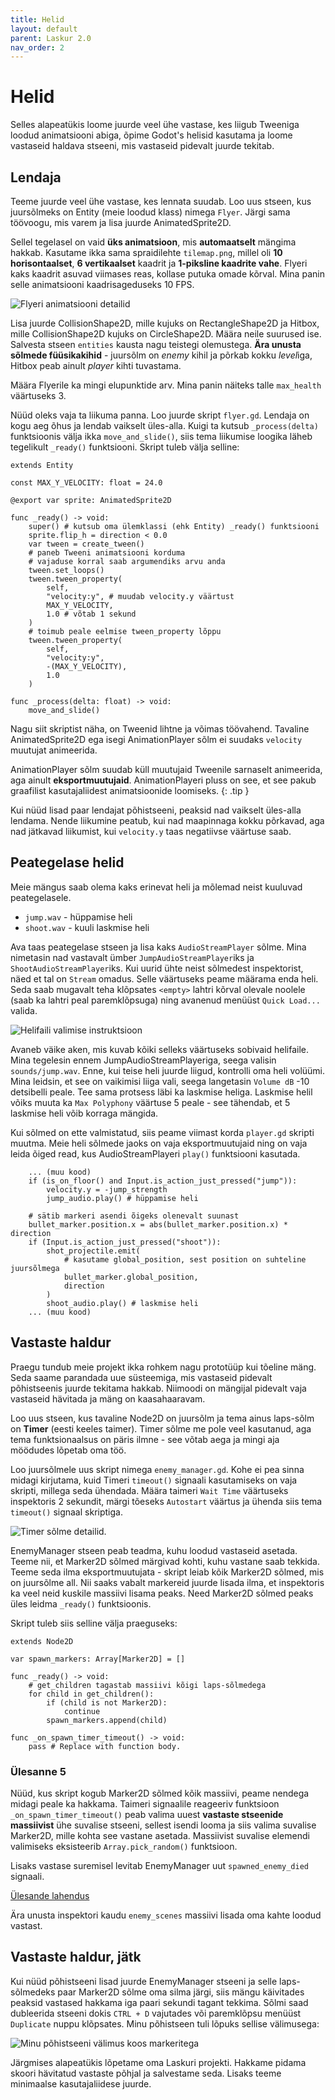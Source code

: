 ```yaml
---
title: Helid
layout: default
parent: Laskur 2.0
nav_order: 2
---
```


# Helid

Selles alapeatükis loome juurde veel ühe vastase, kes liigub Tweeniga loodud animatsiooni abiga, õpime Godot's helisid kasutama ja loome vastaseid haldava stseeni, mis vastaseid pidevalt juurde tekitab.

## Lendaja

Teeme juurde veel ühe vastase, kes lennata suudab. Loo uus stseen, kus juursõlmeks on Entity (meie loodud klass) nimega `Flyer`. Järgi sama töövoogu, mis varem ja lisa juurde AnimatedSprite2D.

Sellel tegelasel on vaid **üks animatsioon**, mis **automaatselt** mängima hakkab. Kasutame ikka sama spraidilehte `tilemap.png`, millel oli **10 horisontaalset**, **6 vertikaalset** kaadrit ja **1-piksline kaadrite vahe**. Flyeri kaks kaadrit asuvad viimases reas, kollase putuka omade kõrval. Mina panin selle animatsiooni kaadrisageduseks 10 FPS.

![Flyeri animatsiooni detailid](./pildid/helid/flyer-animatsioon.png)

Lisa juurde CollisionShape2D, mille kujuks on RectangleShape2D ja Hitbox, mille CollisionShape2D kujuks on CircleShape2D. Määra neile suurused ise. Salvesta stseen `entities` kausta nagu teistegi olemustega. **Ära unusta sõlmede füüsikakihid** - juursõlm on *enemy* kihil ja põrkab kokku *level*iga, Hitbox peab ainult *player* kihti tuvastama.

Määra Flyerile ka mingi elupunktide arv. Mina panin näiteks talle `max_health` väärtuseks 3.

Nüüd oleks vaja ta liikuma panna. Loo juurde skript `flyer.gd`. Lendaja on kogu aeg õhus ja lendab vaikselt üles-alla. Kuigi ta kutsub `_process(delta)` funktsioonis välja ikka `move_and_slide()`, siis tema liikumise loogika läheb tegelikult `_ready()` funktsiooni. Skript tuleb välja selline:

```gdscript
extends Entity

const MAX_Y_VELOCITY: float = 24.0

@export var sprite: AnimatedSprite2D

func _ready() -> void:
	super() # kutsub oma ülemklassi (ehk Entity) _ready() funktsiooni
	sprite.flip_h = direction < 0.0
	var tween = create_tween()
	# paneb Tweeni animatsiooni korduma
	# vajaduse korral saab argumendiks arvu anda
	tween.set_loops()
	tween.tween_property(
		self,
		"velocity:y", # muudab velocity.y väärtust
		MAX_Y_VELOCITY,
		1.0 # võtab 1 sekund
	)
	# toimub peale eelmise tween_property lõppu
	tween.tween_property(
		self,
		"velocity:y",
		-(MAX_Y_VELOCITY),
		1.0
	)

func _process(delta: float) -> void:
	move_and_slide()
```

Nagu siit skriptist näha, on Tweenid lihtne ja võimas töövahend. Tavaline AnimatedSprite2D ega isegi AnimationPlayer sõlm ei suudaks `velocity` muutujat animeerida.

AnimationPlayer sõlm suudab küll muutujaid Tweenile sarnaselt animeerida, aga ainult **eksportmuutujaid**. AnimationPlayeri pluss on see, et see pakub graafilist kasutajaliidest animatsioonide loomiseks.
{: .tip }

Kui nüüd lisad paar lendajat põhistseeni, peaksid nad vaikselt üles-alla lendama. Nende liikumine peatub, kui nad maapinnaga kokku põrkavad, aga nad jätkavad liikumist, kui `velocity.y` taas negatiivse väärtuse saab.

## Peategelase helid

Meie mängus saab olema kaks erinevat heli ja mõlemad neist kuuluvad peategelasele.

-	`jump.wav` - hüppamise heli
-	`shoot.wav` - kuuli laskmise heli

Ava taas peategelase stseen ja lisa kaks `AudioStreamPlayer` sõlme. Mina nimetasin nad vastavalt ümber `JumpAudioStreamPlayer`iks ja `ShootAudioStreamPlayer`iks. Kui uurid ühte neist sõlmedest inspektorist, näed et tal on `Stream` omadus. Selle väärtuseks peame määrama enda heli. Seda saab mugavalt teha klõpsates `<empty>` lahtri kõrval olevale noolele (saab ka lahtri peal paremklõpsuga) ning avanenud menüüst `Quick Load...` valida.

![Helifaili valimise instruktsioon](./pildid/helid/helifaili-valimine.png)

Avaneb väike aken, mis kuvab kõiki selleks väärtuseks sobivaid helifaile. Mina tegelesin ennem JumpAudioStreamPlayeriga, seega valisin `sounds/jump.wav`. Enne, kui teise heli juurde liigud, kontrolli oma heli volüümi. Mina leidsin, et see on vaikimisi liiga vali, seega langetasin `Volume dB` -10 detsibelli peale. Tee sama protsess läbi ka laskmise heliga. Laskmise helil võiks muuta ka `Max Polyphony` väärtuse 5 peale - see tähendab, et 5 laskmise heli võib korraga mängida.

Kui sõlmed on ette valmistatud, siis peame viimast korda `player.gd` skripti muutma. Meie heli sõlmede jaoks on vaja eksportmuutujaid ning on vaja leida õiged read, kus AudioStreamPlayeri `play()` funktsiooni kasutada.

```gdscript
	... (muu kood)
	if (is_on_floor() and Input.is_action_just_pressed("jump")):
		velocity.y = -jump_strength
		jump_audio.play() # hüppamise heli
	
	# sätib markeri asendi õigeks olenevalt suunast
	bullet_marker.position.x = abs(bullet_marker.position.x) * direction
	if (Input.is_action_just_pressed("shoot")):
		shot_projectile.emit(
			# kasutame global_position, sest position on suhteline juursõlmega
			bullet_marker.global_position,
			direction
		)
		shoot_audio.play() # laskmise heli
	... (muu kood)
```

## Vastaste haldur

Praegu tundub meie projekt ikka rohkem nagu prototüüp kui tõeline mäng. Seda saame parandada uue süsteemiga, mis vastaseid pidevalt põhistseenis juurde tekitama hakkab. Niimoodi on mängijal pidevalt vaja vastaseid hävitada ja mäng on kaasahaaravam.

Loo uus stseen, kus tavaline Node2D on juursõlm ja tema ainus laps-sõlm on **Timer** (eesti keeles taimer). Timer sõlme me pole veel kasutanud, aga tema funktsionaalsus on päris ilmne - see võtab aega ja mingi aja möödudes lõpetab oma töö.

Loo juursõlmele uus skript nimega `enemy_manager.gd`. Kohe ei pea sinna midagi kirjutama, kuid Timeri `timeout()` signaali kasutamiseks on vaja skripti, millega seda ühendada. Määra taimeri `Wait Time` väärtuseks inspektoris 2 sekundit, märgi tõeseks `Autostart` väärtus ja ühenda siis tema `timeout()` signaal skriptiga.

![Timer sõlme detailid.](./pildid/helid/taimeri-detailid.png)

EnemyManager stseen peab teadma, kuhu loodud vastaseid asetada. Teeme nii, et Marker2D sõlmed märgivad kohti, kuhu vastane saab tekkida. Teeme seda ilma eksportmuutujata - skript leiab kõik Marker2D sõlmed, mis on juursõlme all. Nii saaks vabalt markereid juurde lisada ilma, et inspektoris ka veel neid kuskile massiivi lisama peaks. Need Marker2D sõlmed peaks üles leidma `_ready()` funktsioonis.

Skript tuleb siis selline välja praeguseks:

```gdscript
extends Node2D

var spawn_markers: Array[Marker2D] = []

func _ready() -> void:
	# get_children tagastab massiivi kõigi laps-sõlmedega
	for child in get_children():
		if (child is not Marker2D):
			continue
		spawn_markers.append(child)

func _on_spawn_timer_timeout() -> void:
	pass # Replace with function body.
```

### Ülesanne 5

Nüüd, kus skript kogub Marker2D sõlmed kõik massiivi, peame nendega midagi peale ka hakkama. Taimeri signaalile reageeriv funktsioon `_on_spawn_timer_timeout()` peab valima uuest **vastaste stseenide massiivist** ühe suvalise stseeni, sellest isendi looma ja siis valima suvalise Marker2D, mille kohta see vastane asetada. Massiivist suvalise elemendi valimiseks eksisteerib `Array.pick_random()` funktsioon.

Lisaks vastase suremisel levitab EnemyManager uut `spawned_enemy_died` signaali.

[Ülesande lahendus](../lahendused/ulesanne-5)

Ära unusta inspektori kaudu `enemy_scenes` massiivi lisada oma kahte loodud vastast.

## Vastaste haldur, jätk

Kui nüüd põhistseeni lisad juurde EnemyManager stseeni ja selle laps-sõlmedeks paar Marker2D sõlme oma silma järgi, siis mängu käivitades peaksid vastased hakkama iga paari sekundi tagant tekkima. Sõlmi saad dubleerida stseeni dokis `CTRL + D` vajutades või paremklõpsu menüüst `Duplicate` nuppu klõpsates. Minu põhistseen tuli lõpuks sellise välimusega:

![Minu põhistseeni välimus koos markeritega](./pildid/helid/pohistseen-markeritega.png)

Järgmises alapeatükis lõpetame oma Laskuri projekti. Hakkame pidama skoori hävitatud vastaste põhjal ja salvestame seda. Lisaks teeme minimaalse kasutajaliidese juurde.